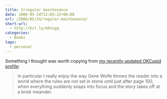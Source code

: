 ```yaml
---
title: Irregular maintenance
date: 2006-05-24T12:03:22+00:00
url: /2006/05/24/regular-maintenance/
short-url:
  - http://bit.ly/e6nsgq
categories:
  - Books
tags:
  - personal
---
```

Something I thought was worth copying from <a href="http://www.okcupid.com/profile?tuid=12208072565067146607">my recently updated OKCupid profile</a>:

> In particular I really enjoy the way Gene Wolfe throws the reader into a world where the rules are not set in stone until just after page 100, when everything suddenly snaps into focus and the story takes off at a brisk meander.